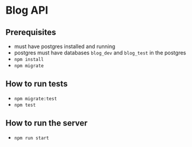 # Blog API

## Prerequisites
* must have postgres installed and running
* postgres must have databases `blog_dev` and `blog_test` in the postgres
* `npm install`
* `npm migrate`


## How to run tests
* `npm migrate:test`
* `npm test`

## How to run the server
* `npm run start`